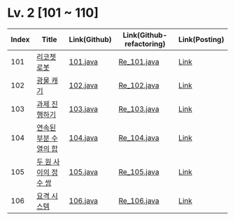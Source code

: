 # Lv. 2 \[101 ~ 110]

| Index | Title | Link(Github) | Link(Github-refactoring) | Link(Posting) |
|----|----|----|----|----|
| 101 | [리코쳇 로봇](https://school.programmers.co.kr/learn/courses/30/lessons/169199) | [101.java](https://github.com/2384320/Programmers-Algorithm/blob/main/Lv.2/101~110/101.java) | [Re_101.java](https://github.com/2384320/Programmers-Algorithm/blob/main/Lv.2/101~110/Re_101.java) | [Link](https://swift-badge-161.notion.site/Lv-2-101-ae030e8c3fff4e788ecec3708579caca?pvs=4) |
| 102 | [광물 캐기](https://school.programmers.co.kr/learn/courses/30/lessons/172927) | [102.java](https://github.com/2384320/Programmers-Algorithm/blob/main/Lv.2/101~110/102.java) | [Re_102.java](https://github.com/2384320/Programmers-Algorithm/blob/main/Lv.2/101~110/Re_102.java) | [Link](https://swift-badge-161.notion.site/Lv-2-102-39eabab15f6e45a99bcb870ff846312e?pvs=4) |
| 103 | [과제 진행하기](https://school.programmers.co.kr/learn/courses/30/lessons/176962) | [103.java](https://github.com/2384320/Programmers-Algorithm/blob/main/Lv.2/101~110/103.java) | [Re_103.java](https://github.com/2384320/Programmers-Algorithm/blob/main/Lv.2/101~110/Re_103.java) | [Link](https://swift-badge-161.notion.site/Lv-2-103-63f62d42c56a467da5484eb37b2bdea7?pvs=4) |
| 104 | [연속된 부분 수열의 합](https://school.programmers.co.kr/learn/courses/30/lessons/178870) | [104.java](https://github.com/2384320/Programmers-Algorithm/blob/main/Lv.2/101~110/104.java) | [Re_104.java](https://github.com/2384320/Programmers-Algorithm/blob/main/Lv.2/101~110/Re_104.java) | [Link](https://swift-badge-161.notion.site/Lv-2-104-d833c50c01ca49b28ac3618bd684d006?pvs=4) |
| 105 | [두 원 사이의 정수 쌍](https://school.programmers.co.kr/learn/courses/30/lessons/181187) | [105.java](https://github.com/2384320/Programmers-Algorithm/blob/main/Lv.2/101~110/105.java) | [Re_105.java](https://github.com/2384320/Programmers-Algorithm/blob/main/Lv.2/101~110/Re_105.java) | [Link]() |
| 106 | [요격 시스템](https://school.programmers.co.kr/learn/courses/30/lessons/181187) | [106.java](https://github.com/2384320/Programmers-Algorithm/blob/main/Lv.2/101~110/106.java) | [Re_106.java](https://github.com/2384320/Programmers-Algorithm/blob/main/Lv.2/101~110/Re_106.java) | [Link]() |